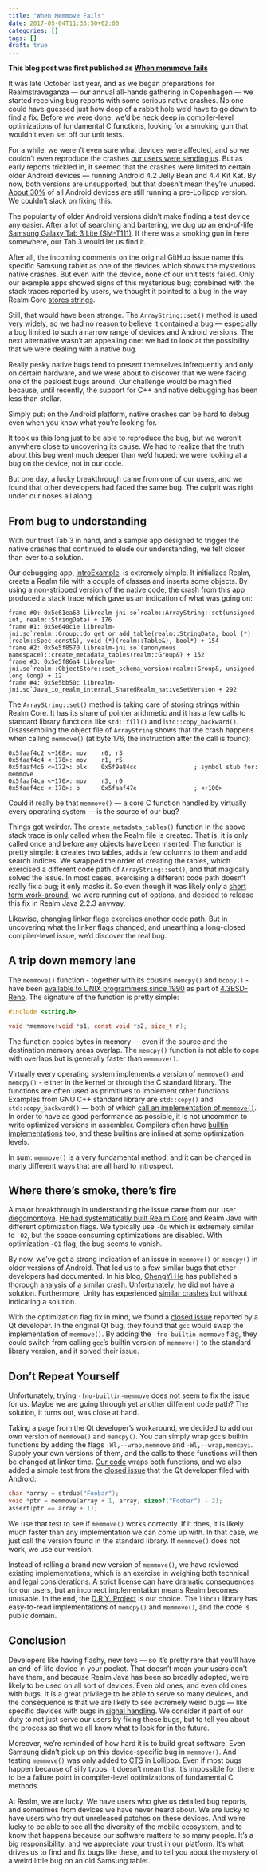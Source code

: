 ```yaml
---
title: "When Memmove Fails"
date: 2017-05-04T11:33:50+02:00
categories: []
tags: []
draft: true
---
```


**This blog post was first published as [When memmove fails](https://academy.realm.io/posts/when-memmove-fails/)**

It was late October last year, and as we began preparations for Realmstravaganza — our annual all-hands gathering in Copenhagen — we started receiving bug reports with some serious native crashes. No one could have guessed just how deep of a rabbit hole we’d have to go down to find a fix. Before we were done, we’d be neck deep in compiler-level optimizations of fundamental C functions, looking for a smoking gun that wouldn’t even set off our unit tests.

For a while, we weren’t even sure what devices were affected, and so we couldn’t even reproduce the crashes [our users were sending us](https://github.com/realm/realm-java/issues/3651). But as early reports trickled in, it seemed that the crashes were limited to certain older Android devices — running Android 4.2 Jelly Bean and 4.4 Kit Kat. By now, both versions are unsupported, but that doesn’t mean they’re unused. [About 30%](https://developer.android.com/about/dashboards/index.html) of all Android devices are still running a pre-Lollipop version. We couldn’t slack on fixing this.

The popularity of older Android versions didn’t make finding a test device any easier. After a lot of searching and bartering, we dug up an end-of-life [Samsung Galaxy Tab 3 Lite (SM-T111)](http://www.gsmarena.com/samsung_galaxy_tab_3_lite_7_0_3g-5975.php). If there was a smoking gun in here somewhere, our Tab 3 would let us find it.

After all, the incoming comments on the original GitHub issue name this specific Samsung tablet as one of the devices which shows the mysterious native crashes. But even with the device, none of our unit tests failed. Only our example apps showed signs of this mysterious bug; combined with the stack traces reported by users, we thought it pointed to a bug in the way Realm Core [stores strings](https://github.com/realm/realm-core/blob/master/src/realm/array_string.cpp#L72).

Still, that would have been strange. The `ArrayString::set()` method is used very widely, so we had no reason to believe it contained a bug — especially a bug limited to such a narrow range of devices and Android versions. The next alternative wasn’t an appealing one: we had to look at the possibility that we were dealing with a native bug.

Really pesky native bugs tend to present themselves infrequently and only on certain hardware, and we were about to discover that we were facing one of the peskiest bugs around. Our challenge would be magnified because, until recently, the support for C++ and native debugging has been less than stellar.

Simply put: on the Android platform, native crashes can be hard to debug even when you know what you’re looking for.

It took us this long just to be able to reproduce the bug, but we weren’t anywhere close to uncovering its cause. We had to realize that the truth about this bug went much deeper than we’d hoped: we were looking at a bug on the device, not in our code.

But one day, a lucky breakthrough came from one of our users, and we found that other developers had faced the same bug. The culprit was right under our noses all along.

## From bug to understanding

With our trust Tab 3 in hand, and a sample app designed to trigger the native crashes that continued to elude our understanding, we felt closer than ever to a solution.

Our debugging app, [introExample](https://github.com/realm/realm-java/tree/master/examples/introExample), is extremely simple. It initializes Realm, create a Realm file with a couple of classes and inserts some objects. By using a non-stripped version of the native code, the crash from this app produced a stack trace which gave us an indication of what was going on:

```
frame #0: 0x5e61ea68 librealm-jni.so`realm::ArrayString::set(unsigned int, realm::StringData) + 176
frame #1: 0x5e640c1e librealm-jni.so`realm::Group::do_get_or_add_table(realm::StringData, bool (*)(realm::Spec const&), void (*)(realm::Table&), bool*) + 154
frame #2: 0x5e5f8570 librealm-jni.so`(anonymous namespace)::create_metadata_tables(realm::Group&) + 152
frame #3: 0x5e5f86a4 librealm-jni.so`realm::ObjectStore::set_schema_version(realm::Group&, unsigned long long) + 12
frame #4: 0x5e5bb50c librealm-jni.so`Java_io_realm_internal_SharedRealm_nativeSetVersion + 292
```

The `ArrayString::set()` method is taking care of storing strings within Realm Core. It has its share of pointer arithmetic and it has a few calls to standard library functions like `std::fill()` and i`std::copy_backward()`. Disassembling the object file of `ArrayString` shows that the crash happens when calling `memmove()` (at byte 176, the instruction after the call is found):


```
0x5faaf4c2 <+168>: mov    r0, r3
0x5faaf4c4 <+170>: mov    r1, r5
0x5faaf4c6 <+172>: blx    0x5f9e84cc                ; symbol stub for: memmove
0x5faaf4ca <+176>: mov    r3, r0
0x5faaf4cc <+178>: b      0x5faaf47e                ; <+100>
```

Could it really be that `memmove()` — a core C function handled by virtually every operating system — is the source of our bug?

Things got weirder. The `create_metadata_tables()` function in the above stack trace is only called when the Realm file is created. That is, it is only called once and before any objects have been inserted. The function is pretty simple: it creates two tables, adds a few columns to them and add search indices. We swapped the order of creating the tables, which exercised a different code path of `ArrayString::set()`, and that magically solved the issue. In most cases, exercising a different code path doesn’t really fix a bug; it only masks it. So even though it was likely only a [short term work-around](https://github.com/realm/realm-java/pull/4067), we were running out of options, and decided to release this fix in Realm Java 2.2.3 anyway.

Likewise, changing linker flags exercises another code path. But in uncovering what the linker flags changed, and unearthing a long-closed compiler-level issue, we’d discover the real bug.

## A trip down memory lane

The `memmove()` function - together with its cousins `memcpy()` and `bcopy()` - have been [available to UNIX programmers since 1990](https://github.com/dspinellis/unix-history-repo/commit/5fc4877aa0c5088a818786dda9b4b0bc1bac2ef6) as part of [4.3BSD-Reno](http://gunkies.org/wiki/4.3_BSD_Reno). The signature of the function is pretty simple:

```c
#include <string.h>

void *memmove(void *s1, const void *s2, size_t n);
```

The function copies bytes in memory — even if the source and the destination memory areas overlap. The `memcpy()` function is not able to cope with overlaps but is generally faster than `memmove()`.

Virtually every operating system implements a version of `memmove()` and `memcpy()` - either in the kernel or through the C standard library. The functions are often used as primitives to implement other functions. Examples from GNU C++ standard library are `std::copy()` and `std::copy_backward()` — both of which [call an implementation of `memmove()`](https://github.com/gcc-mirror/gcc/blob/master/libstdc%2B%2B-v3/include/bits/stl_algobase.h#L570). In order to have as good performance as possible, it is not uncommon to write optimized versions in assembler. Compilers often have [builtin implementations](https://gcc.gnu.org/onlinedocs/gcc/Other-Builtins.html) too, and these builtins are inlined at some optimization levels.

In sum: `memmove()` is a very fundamental method, and it can be changed in many different ways that are all hard to introspect.

## Where there’s smoke, there’s fire

A major breakthrough in understanding the issue came from our user [diegomontoya](https://github.com/diegomontoya). [He had systematically built Realm Core](https://github.com/realm/realm-java/issues/3651#issuecomment-288350097) and Realm Java with different optimization flags. We typically use `-Os` which is extremely similar to `-O2`, but the space consuming optimizations are disabled. With optimization `-O1` flag, the bug seems to vanish.

By now, we’ve got a strong indication of an issue in `memmove()` or `memcpy()` in older versions of Android. That led us to a few similar bugs that other developers had documented. In his blog, [ChengYi He](https://github.com/chengyihe) has published a [thorough analysis](https://chengyihe.wordpress.com/2015/08/30/android-binder-arm-segmentation-at-ipcthreadstateexecutecommand-in-libbinder-so/) of a similar crash. Unfortunately, he did not have a solution. Furthermore, Unity has experienced [similar crashes](https://forum.unity3d.com/threads/2-5x-increase-in-crashes-from-samsung-devices-on-android-4-4-2.246258/) but without indicating a solution.

With the optimization flag fix in mind, we found a [closed issue](https://code.google.com/p/android/issues/detail?id=81692) reported by a Qt developer. In the original Qt bug, they found that `gcc` would swap the implementation of `memmove()`. By adding the `-fno-builtin-memmove` flag, they could switch from calling `gcc`’s builtin version of `memmove()` to the standard library version, and it solved their issue.

## Don’t Repeat Yourself

Unfortunately, trying `-fno-builtin-memmove` does not seem to fix the issue for us. Maybe we are going through yet another different code path? The solution, it turns out, was close at hand.

Taking a page from the Qt developer’s workaround, we decided to add our own version of `memmove()` and `memcpy()`. You can simply wrap `gcc`’s builtin functions by adding the flags `-Wl,--wrap,memmove` and `-Wl,--wrap,memcpyi`. Supply your own versions of them, and the calls to these functions will then be changed at linker time. [Our code](https://github.com/realm/realm-java/pull/4402) wraps both functions, and we also added a simple test from the [closed issue](https://code.google.com/p/android/issues/detail?id=81692) that the Qt developer filed with Android:

```c
char *array = strdup("Foobar");
void *ptr = memmove(array + 1, array, sizeof("Foobar") - 2);
assert(ptr == array + 1);
```

We use that test to see if `memmove()` works correctly. If it does, it is likely much faster than any implementation we can come up with. In that case, we just call the version found in the standard library. If `memmove()` does not work, we use our version.

Instead of rolling a brand new version of `memmove()`, we have reviewed existing implementations, which is an exercise in weighing both technical and legal considerations. A strict license can have dramatic consequences for our users, but an incorrect implementation means Realm becomes unusable. In the end, the [D.R.Y. Project](http://dryproject.org/) is our choice. The `libc11` library has easy-to-read implementations of `memcpy()` and `memmove()`, and the code is public domain.

## Conclusion

Developers like having flashy, new toys — so it’s pretty rare that you’ll have an end-of-life device in your pocket. That doesn’t mean your users don’t have them, and because Realm Java has been so broadly adopted, we’re likely to be used on all sort of devices. Even old ones, and even old ones with bugs. It is a great privilege to be able to serve so many devices, and the consequence is that we are likely to see extremely weird bugs — like specific devices with bugs in [signal handling](https://realm.io/news/realm-java-0.85.0/). We consider it part of our duty to not just serve our users by fixing these bugs, but to tell you about the process so that we all know what to look for in the future.

Moreover, we’re reminded of how hard it is to build great software. Even Samsung didn’t pick up on this device-specific bug in `memmove()`. And testing `memmove()` was only added to [CTS](https://source.android.com/compatibility/cts/) in Lollipop. Even if most bugs happen because of silly typos, it doesn’t mean that it’s impossible for there to be a failure point in compiler-level optimizations of fundamental C methods.

At Realm, we are lucky. We have users who give us detailed bug reports, and sometimes from devices we have never heard about. We are lucky to have users who try out unreleased patches on these devices. And we’re lucky to be able to see all the diversity of the mobile ecosystem, and to know that happens because our software matters to so many people. It’s a big responsibility, and we appreciate your trust in our platform. It’s what drives us to find and fix bugs like these, and to tell you about the mystery of a weird little bug on an old Samsung tablet.

